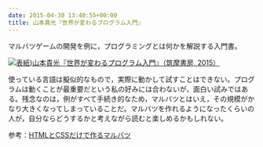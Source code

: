 ```yaml
---
date: 2015-04-30 13:40:55+00:00
title: 山本貴光『世界が変わるプログラム入門』
---
```


マルバツゲームの開発を例に，プログラミングとは何かを解説する入門書。

[![表紙](https://images-fe.ssl-images-amazon.com/images/P/4480689389.09.jpg))山本貴光『世界が変わるプログラム入門』（筑摩書房, 2015）](https://www.amazon.co.jp/dp/4480689389?tag=inquisitor-22)

使っている言語は擬似的なもので，実際に動かして試すことはできない。プログラムは動くことが最重要だという私の好みには合わないが，面白い試みではある。残念なのは，例がすべて手続き的なため，マルバツとはいえ，その規模がかなり大きくなってしまっていることだ。マルバツを作れるようになったくらいの人が，自分ならどうするかと考えながら読むと楽しめるかもしれない。

参考：[HTMLとCSSだけで作るマルバツ](/2015/05/01/static-tictactoe/)
